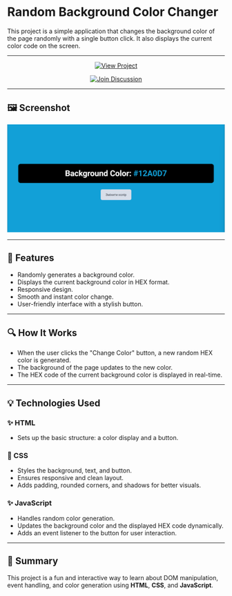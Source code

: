 # Random Background Color Changer

This project is a simple application that changes the background color of the page randomly with a single button click. It also displays the current color code on the screen.

---

<p align="center">
  <a href="https://denis793.github.io/Random_Color/" target="_blank">
    <img src="https://img.shields.io/badge/View%20Project-Click%20Here-blue?style=for-the-badge" alt="View Project">
  </a>
</p>

<p align="center">
  <a href="https://github.com/Denis793/Random_Color/discussions/4" target="_blank">
    <img src="https://img.shields.io/badge/Join%20Discussion-Share%20Ideas-purple?style=for-the-badge" alt="Join Discussion">
  </a>
</p>

---

## 🖼️ Screenshot

![Random Color Changer Screenshot](https://github.com/Denis793/Random_Color/blob/main/Random_Color.png)

---

## 🔹 Features

- Randomly generates a background color.
- Displays the current background color in HEX format.
- Responsive design.
- Smooth and instant color change.
- User-friendly interface with a stylish button.

---

## 🔍 How It Works

- When the user clicks the "Change Color" button, a new random HEX color is generated.
- The background of the page updates to the new color.
- The HEX code of the current background color is displayed in real-time.

---

## 💡 Technologies Used

### ✨ HTML

- Sets up the basic structure: a color display and a button.

### 🌟 CSS

- Styles the background, text, and button.
- Ensures responsive and clean layout.
- Adds padding, rounded corners, and shadows for better visuals.

### ✨ JavaScript

- Handles random color generation.
- Updates the background color and the displayed HEX code dynamically.
- Adds an event listener to the button for user interaction.

---

## 📅 Summary

This project is a fun and interactive way to learn about DOM manipulation, event handling, and color generation using **HTML**, **CSS**, and **JavaScript**.
